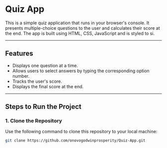 # Quiz App

This is a simple quiz application that runs in your browser's console. It presents multiple-choice questions to the user and calculates their score at the end. The app is built using HTML, CSS, JavaScript and is styled to si.

---

## Features

- Displays one question at a time.
- Allows users to select answers by typing the corresponding option number.
- Tracks the user's score.
- Displays the final score at the end.

---

## Steps to Run the Project

### 1. Clone the Repository
Use the following command to clone this repository to your local machine:
```bash
git clone https://github.com/onovogodwinprosperity/Quiz-App.git
